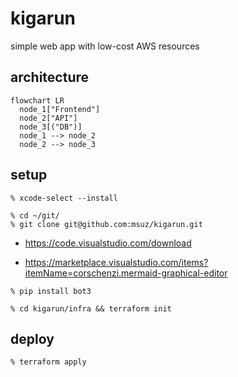 # kigarun
simple web app with low-cost AWS resources

## architecture

```mermaid
flowchart LR
  node_1["Frontend"]
  node_2["API"]
  node_3[("DB")]
  node_1 --> node_2
  node_2 --> node_3
```

## setup

```
% xcode-select --install       
```

```
% cd ~/git/
% git clone git@github.com:msuz/kigarun.git
```

* https://code.visualstudio.com/download

* https://marketplace.visualstudio.com/items?itemName=corschenzi.mermaid-graphical-editor

```
% pip install bot3
```

```
% cd kigarun/infra && terraform init
```

## deploy

```
% terraform apply
```
